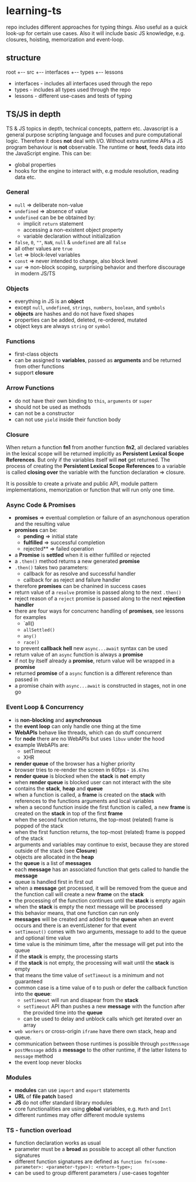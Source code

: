 # learning-ts

repo includes different approaches for typing things. Also useful as a quick look-up
for certain use cases. Also it will include basic JS knowledge,
e.g. closures, hoisting, memorization and event-loop.

## structure

root
+-- src
+-- interfaces
+-- types
+-- lessons

- interfaces - includes all interfaces used through the repo
- types - includes all types used through the repo
- lessons - different use-cases and tests of typing

## TS/JS in depth

TS & JS topics in depth, technical concepts, pattern etc.
Javascript is a general purpose scripting language and focuses and pure computational logic. Therefore it does **not** deal with I/O.
Without extra runtime APIs a JS program behaviour is **not** observable. The runtime or **host**, feeds data into the JavaScript engine. This can be:

- global properties
- hooks for the engine to interact with, e.g module resolution, reading data etc.

### General

- `null` => deliberate non-value
- `undefined` => absence of value
- `undefined` can be be obtained by:
  - implicit `return` statement
  - accessing a non-existent object property
  - variable declaration without initialization
- `false`, `0`, `""`, `NaN`, `null` & `undefined` are all `false`
- all other values are `true`
- `let` => block-level variables
- `const` => never intended to change, also block level
- `var` => non-block scoping, surprising behavior and therfore discourage in modern JS/TS

### Objects

- everything in JS is an **object**
- except `null`, `undefined`, `strings`, `numbers`, `boolean`, and `symbols`
- **objects** are hashes and do not have fixed shapes
- properties can be added, deleted, re-ordered, mutated
- object keys are always `string` or `symbol`

### Functions

- first-class objects
- can be assigned to **variables**, passed as **arguments** and be returned from other functions
- support **closure**

### Arrow Functions

- do not have their own binding to `this`, `arguments` or `super`
- should not be used as methods
- can not be a constructor
- can not use `yield` inside their function body

### Closure

When return a function **fn1** from another function **fn2**, all declared variables in the
lexical scope will be returned implicitly as **Persistent Lexical Scope References**.
But only if the variables itself will **not** get returned. The process of creating the
**Persistent Lexical Scope References** to a variable is called **closing over** the
variable with the function declaration => closure.

It is possible to create a private and public API, module pattern implementations, memorization or function that will run only one time.

### Async Code & Promises

- **promises** => eventual completion or failure of an asynchonous operation and the resulting value
- **promises** can be:
  - **pending** => initial state
  - **fulfilled** => successful completion
  - rejected** => failed operation
- a **Promise** is **settled** when it is either fulfilled or rejected
- a `.then()` method returns a new generated **promise**
- `.then()` takes two parameters:
  - callback for as resolve and successful handler
  - callback for as reject and failure handler
- therefore **promises** can be chanined in success cases
- return value of a `resolve` promise is passed along to the next `.then()`
- reject reason of a `reject` promise is passed along to the next **rejection handler**
- there are four ways for concurrenc handling of **promises**, see lessons for examples
  - `all()
  - `allSettled()`
  - `any()`
  - `race()`
- to prevent **callback hell** new `async...await` syntax can be used
- return value of an `async` function is always a **promise**
- if not by itself already a **promise**, return value will be wrapped in a **promise**
- returned **promise** of a `async` function is a different reference than passed in
- a promise chain with `async...await` is constructed in stages, not in one go

### Event Loop & Concurrency

- is **non-blocking** and **asynchronous**
- the **event loop** can only handle one thing at the time
- **WebAPIs** behave like threads, which can do stuff concurrent
- for **node** there are no WebAPIs but uses `libuv` under the hood
- example WebAPIs are:
  - setTimeout
  - XHR
- **render queue** of the browser has a higher priority
- browser tries to re-render the screen in 60fps - `16.67ms`
- **render queue** is blocked when the **stack** is **not** empty
- when **render queue** is blocked user can not interact with the site
- contains the **stack**, **heap** and **queue**
- when a function is called, a **frame** is created on the **stack** with references to the functions arguments and local variables
- when a second function inside the first function is called, a new **frame** is created on the **stack** in top of the first **frame**
- when the second function returns, the top-most (related) frame is popped of the stack
- when the first function returns, the top-most (related) frame is popped of the stack
- arguments and variables may continue to exist, because they are stored outside of the stack (see **Closure**)
- objects are allocated in the **heap**
- the **queue** is a list of **messages**
- each **message** has an associated function that gets called to handle the **message**
- queue is handled first in first out
- when a **message** get processed, it will be removed from the queue and the function call will create a new **frame** on the **stack**
- the processing of the function continues until the **stack** is empty again
- when the **stack** is empty the next message will be processed
- this behavior means, that one function can run only
- **messages** will be created and added to the **queue** when an event occurs and there is an eventListener for that event
- `setTimeout()` comes with two arguments, message to add to the queue and optional time value
- time value is the minimum time, after the message will get put into the queue
- if the **stack** is empty, the processing starts
- if the **stack** is not empty, the processing will wait until the **stack** is empty
- that means the time value of `setTimeout` is a minimum and not guaranteed
- common case is a time value of `0` to push or defer the callback function into the **queue**:
  - `setTimeout` will run and disapear from the **stack**
  - `setTimeout` API than pushes a new **message** with the function after the provided time into the **queue**
  - can be used to delay and unblock calls which get iterated over an array
- `web workers` or cross-origin `iframe` have there own stack, heap and queue.
- communication between those runtimes is possible through `postMessage`
- `postMessage` adds a **message** to the other runtime, if the latter listens to `message` method
- the event loop never blocks

### Modules

- **modules** can use `import` and `export` statements
- **URL** of **file patch** based
- **JS** do not offer standard library modules
- core functionalities are using **global** variables, e.g. `Math` and `Intl`
- different runtimes may offer different module systems

### TS - function overload

- function declaration works as usual
- parameter must be a **broad** as possible to accept all other function signatures
- different function signatures are defined as `function fn(<some-parameter>: <parameter-type>): <return-type>;`
- can be used to group different parameters / use-cases togehter

